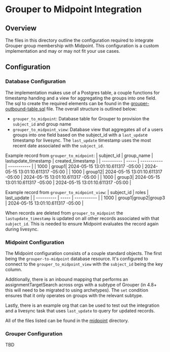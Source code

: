 # Grouper to Midpoint Integration
## Overview
The files in this directory outline the configuration required to integrate Grouper group membership with Midpoint. This configuration is a custom implementation and may or may not fit your use cases.

## Configuration
### Database Configuration
The implementation makes use of a Postgres table, a couple functions for timestamp handing and a view for aggregating the groups into one field. The sql to create the required elements can be found in the [grouper-outbound-table.sql](sql/grouper-outbound-table.sql) file. The overall structure is outlined below:
- `grouper_to_midpoint`: Database table for Grouper to provision the `subject_id` and group name
- `grouper_to_midpoint_view`: Database view that aggregates all of a users groups into one field based on the subject_id with a `last_updat`e timestamp for livesync. The `last_update` timestamp uses the most recent date associated with the `subject_id`.

Example record from `grouper_to_midpoint`:
| subject_id | group_name | lastupdate_timestamp | created_timestamp |
| ---------- | ----- | ----------- | ----------- |
| 1000 | group1| 2024-05-15 13:01:10.611317 -05:00 | 2024-05-15 13:01:10.611317 -05:00 |
| 1000 | group12| 2024-05-15 13:01:10.611317 -05:00 | 2024-05-15 13:01:10.611317 -05:00 |
| 1000 | group3| 2024-05-15 13:01:10.611317 -05:00 | 2024-05-15 13:01:10.611317 -05:00 |

Example record from `grouper_to_midpoint_view`:
| subject_id | roles | last_update |
| ---------- | ----- | ----------- |
| 1000 | group1\|group2\|group3 | 2024-05-15 13:01:10.611317 -05:00 |

When records are deleted from `grouper_to_midpoint` the `lastupdate_timestamp` is updated on all other records associated with that `subject_id`. This is needed to ensure Midpoint evaluates the record again during livesync.

### Midpoint Configuration
The Midpoint configuration consists of a couple standard objects. The first being the `grouper-to-midpoint` database resource. It's configured to connect to the `grouper_to_midpoint_view` with the `subject_id` being the key column.

Additionally, there is an inbound mapping that performs an assignmentTargetSearch across orgs with a subtype of Grouper (in 4.8+ this will need to be migrated to using archetypes). The `set` condition ensures that it only operates on groups with the relevant subtype.

Lastly, there is an example org that can be used to test out the integration and a livesync task that uses `last_update` to query for updated records.

All of the files listed can be found in the [midpoint](midpoint/) directory.

### Grouper Configuration
TBD
